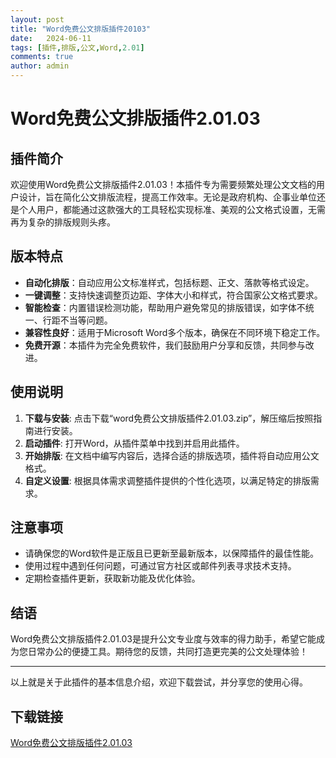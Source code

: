 ```yaml
---
layout: post
title: "Word免费公文排版插件20103"
date:   2024-06-11
tags: [插件,排版,公文,Word,2.01]
comments: true
author: admin
---
```

# Word免费公文排版插件2.01.03

## 插件简介
欢迎使用Word免费公文排版插件2.01.03！本插件专为需要频繁处理公文文档的用户设计，旨在简化公文排版流程，提高工作效率。无论是政府机构、企事业单位还是个人用户，都能通过这款强大的工具轻松实现标准、美观的公文格式设置，无需再为复杂的排版规则头疼。

## 版本特点
- **自动化排版**：自动应用公文标准样式，包括标题、正文、落款等格式设定。
- **一键调整**：支持快速调整页边距、字体大小和样式，符合国家公文格式要求。
- **智能检查**：内置错误检测功能，帮助用户避免常见的排版错误，如字体不统一、行距不当等问题。
- **兼容性良好**：适用于Microsoft Word多个版本，确保在不同环境下稳定工作。
- **免费开源**：本插件为完全免费软件，我们鼓励用户分享和反馈，共同参与改进。

## 使用说明
1. **下载与安装**: 点击下载“word免费公文排版插件2.01.03.zip”，解压缩后按照指南进行安装。
2. **启动插件**: 打开Word，从插件菜单中找到并启用此插件。
3. **开始排版**: 在文档中编写内容后，选择合适的排版选项，插件将自动应用公文格式。
4. **自定义设置**: 根据具体需求调整插件提供的个性化选项，以满足特定的排版需求。

## 注意事项
- 请确保您的Word软件是正版且已更新至最新版本，以保障插件的最佳性能。
- 使用过程中遇到任何问题，可通过官方社区或邮件列表寻求技术支持。
- 定期检查插件更新，获取新功能及优化体验。

## 结语
Word免费公文排版插件2.01.03是提升公文专业度与效率的得力助手，希望它能成为您日常办公的便捷工具。期待您的反馈，共同打造更完美的公文处理体验！

---

以上就是关于此插件的基本信息介绍，欢迎下载尝试，并分享您的使用心得。

## 下载链接

[Word免费公文排版插件2.01.03](https://pan.quark.cn/s/b1f391e6e763)